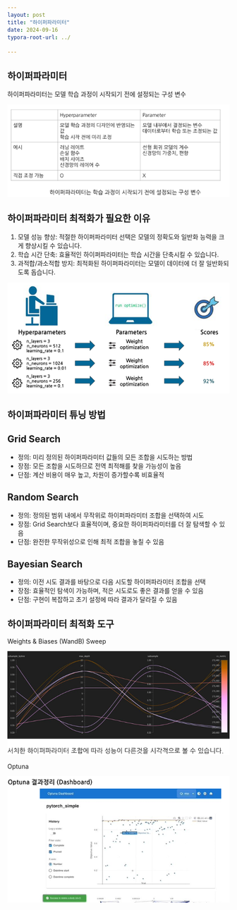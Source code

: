 ```yaml
---
layout: post
title: "하이퍼파라미터"
date: 2024-09-16
typora-root-url: ../

---
```


## 하이퍼파라미터

하이퍼파라미터는 모델 학습 과정이 시작되기 전에 설정되는 구성 변수

![image-20240916215333968](/assets/img/image-20240916215333968.png)

## 하이퍼파라미터 최적화가 필요한 이유

1. 모델 성능 향상: 적절한 하이퍼파라미터 선택은 모델의 정확도와 일반화 능력을 크게 향상시킬 수 있습니다.
2. 학습 시간 단축: 효율적인 하이퍼파라미터는 학습 시간을 단축시킬 수 있습니다.
3. 과적합/과소적합 방지: 최적화된 하이퍼파라미터는 모델이 데이터에 더 잘 일반화되도록 돕습니다.

![image-20240916215435606](/assets/img/image-20240916215435606.png)

## 하이퍼파라미터 튜닝 방법

## Grid Search

- 정의: 미리 정의된 하이퍼파라미터 값들의 모든 조합을 시도하는 방법
- 장점: 모든 조합을 시도하므로 전역 최적해를 찾을 가능성이 높음
- 단점: 계산 비용이 매우 높고, 차원이 증가할수록 비효율적

## Random Search

- 정의: 정의된 범위 내에서 무작위로 하이퍼파라미터 조합을 선택하여 시도
- 장점: Grid Search보다 효율적이며, 중요한 하이퍼파라미터를 더 잘 탐색할 수 있음
- 단점: 완전한 무작위성으로 인해 최적 조합을 놓칠 수 있음

## Bayesian Search

- 정의: 이전 시도 결과를 바탕으로 다음 시도할 하이퍼파라미터 조합을 선택
- 장점: 효율적인 탐색이 가능하며, 적은 시도로도 좋은 결과를 얻을 수 있음
- 단점: 구현이 복잡하고 초기 설정에 따라 결과가 달라질 수 있음

## 하이퍼파라미터 최적화 도구

Weights & Biases (WandB) Sweep

![image-20240916215636148](/assets/img/image-20240916215636148.png)

Optuna

![image-20240916215712406](/assets/img/image-20240916215712406.png)
